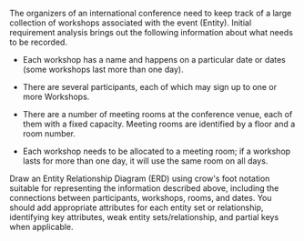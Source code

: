 The organizers of an international conference need to keep track of a large collection of workshops associated with the event (Entity). Initial requirement analysis brings out the following information about what needs to be recorded.

<!--  -->

- Each workshop has a name and happens on a particular date or dates (some workshops last more than one day).

- There are several participants, each of which may sign up to one or more Workshops.

- There are a number of meeting rooms at the conference venue, each of them with a fixed capacity. Meeting rooms are identified by a floor and a room number.

- Each workshop needs to be allocated to a meeting room; if a workshop lasts for more than one day, it will use the same room on all days.

Draw an Entity Relationship Diagram (ERD) using crow's foot notation suitable for representing the information described above, including the connections between participants, workshops, rooms, and dates. You should add appropriate attributes for each entity set or relationship, identifying key attributes, weak entity sets/relationship, and partial keys when applicable.
